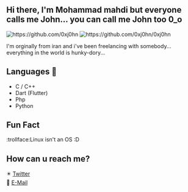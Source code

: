 ## Hi there, I'm Mohammad mahdi but everyone calls me John... you can call me John too 0_o
<img src="https://github-readme-stats.vercel.app/api/wakatime?username=0xj0hn&theme=tokyonight&hide=html,css,scss,Text,dosini" alt="https://github.com/0xj0hn" href="#"/>
<img src="https://github-readme-stats.vercel.app/api/top-langs/?username=0xj0hn&theme=tokyonight&hide=html,css,scss" alt="https://github.com/0xj0hn/0xj0hn"/>



I'm orginally from iran and i've been freelancing with somebody...
everything in the world is hunky-dory...

## Languages 🔨
- C / C++
- Dart (Flutter)
- Php
- Python



## Fun Fact
:trollface:Linux isn't an OS :D

## How can u reach me?
✴️ [Twitter](https://twitter.com/i_am_j0hn) </br>
📧 [E-Mail](mailto:johnsec@yahoo.com)

